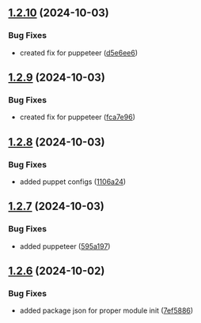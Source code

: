 ## [1.2.10](https://github.com/crawlora-com/typescript-sdk/compare/v1.2.9...v1.2.10) (2024-10-03)


### Bug Fixes

* created fix for puppeteer ([d5e6ee6](https://github.com/crawlora-com/typescript-sdk/commit/d5e6ee6e4e33db6e1c897f0af328d924e4f86621))



## [1.2.9](https://github.com/crawlora-com/typescript-sdk/compare/v1.2.8...v1.2.9) (2024-10-03)


### Bug Fixes

* created fix for puppeteer ([fca7e96](https://github.com/crawlora-com/typescript-sdk/commit/fca7e96b453ced7f1c7f55a374478b2fa71532e5))



## [1.2.8](https://github.com/crawlora-com/typescript-sdk/compare/v1.2.7...v1.2.8) (2024-10-03)


### Bug Fixes

* added puppet configs ([1106a24](https://github.com/crawlora-com/typescript-sdk/commit/1106a2498c498fb487baa83344bcb0173386868b))



## [1.2.7](https://github.com/crawlora-com/typescript-sdk/compare/v1.2.6...v1.2.7) (2024-10-03)


### Bug Fixes

* added puppeteer ([595a197](https://github.com/crawlora-com/typescript-sdk/commit/595a197a1b580fe5f20a9a322be0f61de237819a))



## [1.2.6](https://github.com/crawlora-com/typescript-sdk/compare/v1.2.5...v1.2.6) (2024-10-02)


### Bug Fixes

* added package json for proper module init ([7ef5886](https://github.com/crawlora-com/typescript-sdk/commit/7ef588661c4c8f675c63b035db2a154222a72bc6))



